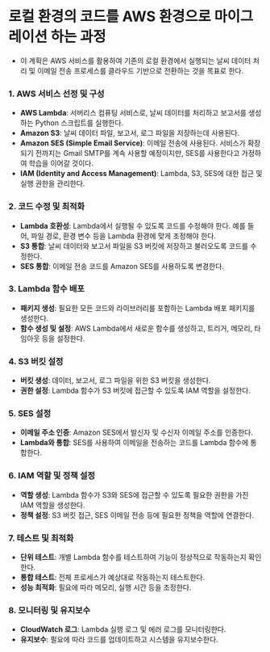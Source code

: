 # 로컬 환경의 코드를 AWS 환경으로 마이그레이션 하는 과정

- 이 계획은 AWS 서비스를 활용하여 기존의 로컬 환경에서 실행되는 날씨 데이터 처리 및 이메일 전송 프로세스를 클라우드 기반으로 전환하는 것을 목표로 한다.

### 1. AWS 서비스 선정 및 구성
- **AWS Lambda**: 서버리스 컴퓨팅 서비스로, 날씨 데이터를 처리하고 보고서를 생성하는 Python 스크립트를 실행한다.
- **Amazon S3**: 날씨 데이터 파일, 보고서, 로그 파일을 저장하는데 사용된다.
- **Amazon SES (Simple Email Service)**: 이메일 전송에 사용된다. 서비스가 확장되기 전까지는 Gmail SMTP를 계속 사용할 예정이지만, SES를 사용한다고 가정하여 학습을 이어갈 것이다.
- **IAM (Identity and Access Management)**: Lambda, S3, SES에 대한 접근 및 실행 권한을 관리한다.

### 2. 코드 수정 및 최적화
- **Lambda 호환성**: Lambda에서 실행될 수 있도록 코드를 수정해야 한다. 예를 들어, 파일 경로, 환경 변수 등을 Lambda 환경에 맞게 조정해야 한다.
- **S3 통합**: 날씨 데이터와 보고서 파일을 S3 버킷에 저장하고 불러오도록 코드를 수정한다.
- **SES 통합**: 이메일 전송 코드를 Amazon SES를 사용하도록 변경한다.

### 3. Lambda 함수 배포
- **패키지 생성**: 필요한 모든 코드와 라이브러리를 포함하는 Lambda 배포 패키지를 생성한다.
- **함수 생성 및 설정**: AWS Lambda에서 새로운 함수를 생성하고, 트리거, 메모리, 타임아웃 등을 설정한다.

### 4. S3 버킷 설정
- **버킷 생성**: 데이터, 보고서, 로그 파일을 위한 S3 버킷을 생성한다.
- **권한 설정**: Lambda 함수가 S3 버킷에 접근할 수 있도록 IAM 역할을 설정한다.

### 5. SES 설정
- **이메일 주소 인증**: Amazon SES에서 발신자 및 수신자 이메일 주소를 인증한다.
- **Lambda와 통합**: SES를 사용하여 이메일을 전송하는 코드를 Lambda 함수에 통합한다.

### 6. IAM 역할 및 정책 설정
- **역할 생성**: Lambda 함수가 S3와 SES에 접근할 수 있도록 필요한 권한을 가진 IAM 역할을 생성한다.
- **정책 설정**: S3 버킷 접근, SES 이메일 전송 등에 필요한 정책을 역할에 연결한다.

### 7. 테스트 및 최적화
- **단위 테스트**: 개별 Lambda 함수를 테스트하여 기능이 정상적으로 작동하는지 확인한다.
- **통합 테스트**: 전체 프로세스가 예상대로 작동하는지 테스트한다.
- **성능 최적화**: 필요에 따라 메모리, 실행 시간 등을 조정한다.

### 8. 모니터링 및 유지보수
- **CloudWatch 로그**: Lambda 실행 로그 및 에러 로그를 모니터링한다.
- **유지보수**: 필요에 따라 코드를 업데이트하고 시스템을 유지보수한다.